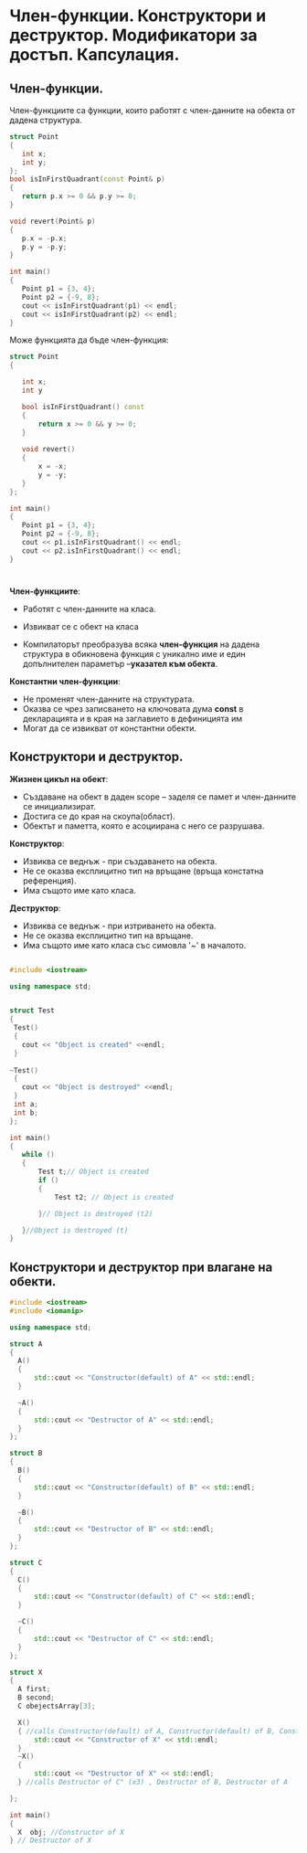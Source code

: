 # Член-функции. Конструктори и деструктор. Модификатори за достъп. Капсулация.

## Член-функции.
Член-функциите са функции, които работят с член-данните на обекта от дадена структура.
 ```c++
struct Point
{
	int x;
	int y;
};
bool isInFirstQuadrant(const Point& p)
{
	return p.x >= 0 && p.y >= 0;
}

void revert(Point& p)
{
	p.x = -p.x;
	p.y = -p.y;
}

int main()
{
	Point p1 = {3, 4};
	Point p2 = {-9, 8};
	cout << isInFirstQuadrant(p1) << endl;
	cout << isInFirstQuadrant(p2) << endl;
}
 ```
 
 Може функцията да бъде член-функция:
 ```c++
struct Point
{

	int x;
	int y

	bool isInFirstQuadrant() const
	{
		return x >= 0 && y >= 0;
	}
	
	void revert()
	{
		x = -x;
		y = -y;
	}
};

int main()
{
	Point p1 = {3, 4};
	Point p2 = {-9, 8};
	cout << p1.isInFirstQuadrant() << endl;
	cout << p2.isInFirstQuadrant() << endl;
}
 ```
#  
**Член-функциите**:

 - Работят с член-данните на класа.
 -  Извикват се с обект на класа
 
 - Компилаторът преобразува всяка **член-функция** на дадена структура в
   обикновена функция с уникално име и един допълнителен параметър
   –**указател към обекта**.

**Константни член-функции**:

 - Не променят член-данните на структурата.
 -  Оказва се чрез записването на ключовата  дума **const** в декларацията и в края на заглавието в дефиницията им
 -  Могат да се извикват от константни обекти.
## Конструктори и деструктор.

**Жизнен цикъл на обект**:
 - Създаване на обект в даден scope – заделя се памет и член-данните се инициализират.
 - Достига се до края на скоупа(област).
 - Обектът и паметта, която е асоциирана с него се разрушава.

**Конструктор**:
 - Извиква се веднъж - при създаването на обекта.
 - Не се оказва експлицитно тип на връщане (връща констатна референция).
 - Има същото име като класа.
 
 **Деструктор**:
 - Извиква се веднъж - при изтриването на обекта.
 - Не се оказва експлицитно тип на връщане.
 - Има същото име като класа със симовла '~' в началото.

 ```c++

#include <iostream>

using namespace std;


struct Test 
{
  Test()
  {
  	cout << "Object is created" <<endl;
  }
  
 ~Test()
  {
  	cout << "Object is destroyed" <<endl;
  }
  int a;
  int b;
};

int main()
{
	while ()
	{
		Test t;// Object is created 
		if ()
		{
			Test t2; // Object is created 

		}// Object is destroyed (t2)

	}//Object is destroyed (t)
}

 ```
 ## Конструктори и деструктор при влагане на обекти.
 
  ```c++
#include <iostream>
#include <iomanip>

using namespace std;

struct A
{
	A()
	{
		std::cout << "Constructor(default) of A" << std::endl;
	}

	~A()
	{
		std::cout << "Destructor of A" << std::endl;
	}
};

struct B
{
	B()
	{
		std::cout << "Constructor(default) of B" << std::endl;
	}

	~B()
	{
		std::cout << "Destructor of B" << std::endl;
	}
};

struct C
{
	C()
	{
		std::cout << "Constructor(default) of C" << std::endl;
	}

	~C()
	{
		std::cout << "Destructor of C" << std::endl;
	}
};

struct X
{
	A first;
	B second;
	C obejectsArray[3];

	X()
	{ //calls Constructor(default) of A, Constructor(default) of B, Constructor(default) of C" (x3)
		std::cout << "Constructor of X" << std::endl;
	}
	~X()
	{
		std::cout << "Destructor of X" << std::endl;
	} //calls Destructor of C" (x3) , Destructor of B, Destructor of A

};

int main()
{
	X  obj; //Constructor of X
} // Destructor of X
 ```
